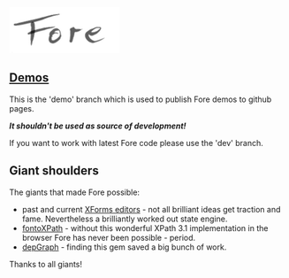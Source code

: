 
![logo](resources/images/light-200.png)


## [Demos](https://jinntec.github.io/Fore)

This is the 'demo' branch which is used to publish
Fore demos to github pages.

***It shouldn't be used as source of development!***

If you want to work with latest Fore code please use the
'dev' branch.


## Giant shoulders

The giants that made Fore possible:

* past and current [XForms editors](https://www.w3.org/community/xformsusers/wiki/XForms_2.0) - not all brilliant ideas get traction and fame. Nevertheless a brilliantly worked out state engine.
* [fontoXPath](https://github.com/FontoXML/fontoxpath) - without this wonderful XPath 3.1 implementation in the browser Fore has never been possible - period.
* [depGraph](https://github.com/jriecken/dependency-graph) - finding this gem saved a big bunch of work. 

Thanks to all giants!



